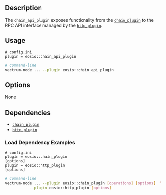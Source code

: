 ## Description

The `chain_api_plugin` exposes functionality from the [`chain_plugin`](../chain_plugin/index.md) to the RPC API interface managed by the [`http_plugin`](../http_plugin/index.md).

## Usage

```console
# config.ini
plugin = eosio::chain_api_plugin
```
```sh
# command-line
vectrum-node ... --plugin eosio::chain_api_plugin
```

## Options

None

## Dependencies

* [`chain_plugin`](../chain_plugin/index.md)
* [`http_plugin`](../http_plugin/index.md)

### Load Dependency Examples

```console
# config.ini
plugin = eosio::chain_plugin
[options]
plugin = eosio::http_plugin
[options]
```
```sh
# command-line
vectrum-node ... --plugin eosio::chain_plugin [operations] [options]  \
           --plugin eosio::http_plugin [options]
```
